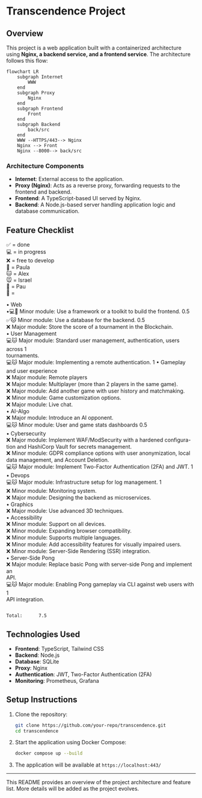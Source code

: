 # Transcendence Project

## Overview
This project is a web application built with a containerized architecture using **Nginx, a backend service, and a frontend service**. The architecture follows this flow:

```mermaid
flowchart LR
    subgraph Internet
        WWW
    end
    subgraph Proxy
        Nginx
    end
    subgraph Frontend
        Front
    end
    subgraph Backend
        back/src
    end
    WWW --HTTPS/443--> Nginx
    Nginx --> Front
    Nginx --8000--> back/src   
```

### **Architecture Components**
- **Internet**: External access to the application.
- **Proxy (Nginx)**: Acts as a reverse proxy, forwarding requests to the frontend and backend.
- **Frontend**: A TypeScript-based UI served by Nginx.
- **Backend**: A Node.js-based server handling application logic and database communication.

## **Feature Checklist**
✅  = done  
💻  = in progress  
❌  = free to develop  
🐶  = Paula  
🐱  = Alex  
🐭  = Israel  
🐹  = Pau  
🐰  =  


• Web  
    •💻🐶 Minor module: Use a framework or a toolkit to build the frontend.             0.5  
    ✅🐱 Minor module: Use a database for the backend.                                 0.5  
    ❌ Major module: Store the score of a tournament in the Blockchain.  
• User Management  
    💻🐱 Major module: Standard user management, authentication, users across          1  
        tournaments.  
    💻🐱 Major module: Implementing a remote authentication.                           1 
• Gameplay and user experience  
    ❌ Major module: Remote players  
    ❌ Major module: Multiplayer (more than 2 players in the same game).  
    ❌ Major module: Add another game with user history and matchmaking.  
    ❌ Minor module: Game customization options.  
    ❌ Major module: Live chat.  
• AI-Algo  
    ❌ Major module: Introduce an AI opponent.  
    💻🐱 Minor module: User and game stats dashboards                                   0.5  
• Cybersecurity  
    ❌ Major module: Implement WAF/ModSecurity with a hardened configura-  
       tion and HashiCorp Vault for secrets management.  
    ❌ Minor module: GDPR compliance options with user anonymization, local  
       data management, and Account Deletion.  
    💻🐱 Major module: Implement Two-Factor Authentication (2FA) and JWT.               1
• Devops  
    💻🐱 Major module: Infrastructure setup for log management.                         1  
    ❌ Minor module: Monitoring system.  
    ❌ Major module: Designing the backend as microservices.  
• Graphics  
    ❌ Major module: Use advanced 3D techniques.  
• Accessibility  
    ❌ Minor module: Support on all devices.  
    ❌ Minor module: Expanding browser compatibility.  
    ❌ Minor module: Supports multiple languages.  
    ❌ Minor module: Add accessibility features for visually impaired users.  
    ❌ Minor module: Server-Side Rendering (SSR) integration.  
• Server-Side Pong  
    ❌ Major module: Replace basic Pong with server-side Pong and implement an  
        API.  
    💻🐱 Major module: Enabling Pong gameplay via CLI against web users with              1  
        API integration.  


                                                                            Total:      7.5

## **Technologies Used**
- **Frontend**: TypeScript, Tailwind CSS
- **Backend**: Node.js
- **Database**: SQLite
- **Proxy**: Nginx
- **Authentication**: JWT, Two-Factor Authentication (2FA)
- **Monitoring**: Prometheus, Grafana

## **Setup Instructions**
1. Clone the repository:
   ```sh
   git clone https://github.com/your-repo/transcendence.git
   cd transcendence
   ```
2. Start the application using Docker Compose:
   ```sh
   docker compose up --build
   ```
3. The application will be available at `https://localhost:443/`

---

This README provides an overview of the project architecture and feature list. More details will be added as the project evolves.

